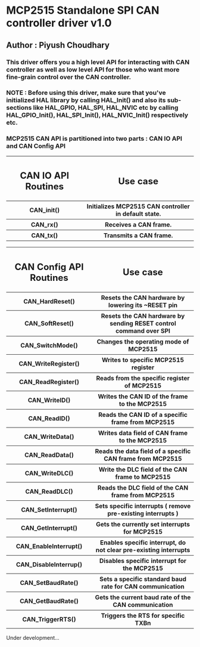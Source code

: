 <h1>MCP2515 Standalone SPI CAN controller driver v1.0</h1>
<h2> Author : Piyush Choudhary</h2>
<h3> This driver offers you a high level API for interacting with CAN controller as well as low level API for those who want more fine-grain control over the CAN controller. </h3>
<h3>NOTE : Before using this driver, make sure that you've initialized HAL library by calling HAL_Init() and also its sub-sections like HAL_GPIO, HAL_SPI, HAL_NVIC etc by calling HAL_GPIO_Init(), HAL_SPI_Init(), HAL_NVIC_Init() respectively etc.</h3>
<h3> MCP2515 CAN API is partitioned into two parts : CAN IO API and CAN Config API</h3>

<table>
    <tr>
        <th><h2>CAN IO API Routines</h2></th>
        <th><h2>Use case</h2></th>
    </tr>
    <tr>
        <th>CAN_init()</th>
        <th>Initializes MCP2515 CAN controller in default state.</th>
    </tr>
    <tr>
        <th>CAN_rx()</th>
        <th>Receives a CAN frame.</th>
    </tr>
    <tr>
        <th>CAN_tx()</th>
        <th>Transmits a CAN frame.</th>
    </tr>
</table>

<table>
    <tr>
        <th><h2>CAN Config API Routines</h2></th>
        <th><h2>Use case</h2></th>
    </tr>
    <tr>
        <th>CAN_HardReset()</th>
        <th>Resets the CAN hardware by lowering its ~RESET pin</th>
    </tr>
    <tr>
        <th>CAN_SoftReset()</th>
        <th>Resets the CAN hardware by sending RESET control command over SPI</th>
    </tr>
    <tr>
        <th>CAN_SwitchMode()</th>
        <th>Changes the operating mode of MCP2515</th>
    </tr>
    <tr>
        <th>CAN_WriteRegister()</th>
        <th>Writes to specific MCP2515 register</th>
    </tr>
    <tr>
        <th>CAN_ReadRegister()</th>
        <th>Reads from the specific register of MCP2515</th>
    </tr>
    <tr>
        <th>CAN_WriteID()</th>
        <th>Writes the CAN ID of the frame to the MCP2515</th>
    </tr>
    <tr>
        <th>CAN_ReadID()</th>
        <th>Reads the CAN ID of a specific frame from MCP2515</th>
    </tr>
    <tr>
        <th>CAN_WriteData()</th>
        <th>Writes data field of CAN frame to the MCP2515</th>
    </tr>
    <tr>
        <th>CAN_ReadData()</th>
        <th>Reads the data field of a specific CAN frame from MCP2515</th>
    </tr>
    <tr>
        <th>CAN_WriteDLC()</th>
        <th>Write the DLC field of the CAN frame to MCP2515</th>
    </tr>
    <tr>
        <th>CAN_ReadDLC()</th>
        <th>Reads the DLC field of the CAN frame from MCP2515</th>
    </tr>
    <tr>
        <th>CAN_SetInterrupt()</th>
        <th>Sets specific interrupts ( remove pre-existing interrupts )</th>
    </tr>
    <tr>
        <th>CAN_GetInterrupt()</th>
        <th>Gets the currently set interrupts for MCP2515</th>
    </tr>
    <tr>
        <th>CAN_EnableInterrupt()</th>
        <th>Enables specific interrupt, do not clear pre-existing interrupts</th>
    </tr>
    <tr>
        <th>CAN_DisableInterrup()</th>
        <th>Disables specific interrupt for the MCP2515</th>
    </tr>
    <tr>
        <th>CAN_SetBaudRate()</th>
        <th>Sets a specific standard baud rate for CAN communication</th>
    </tr>
    <tr>
        <th>CAN_GetBaudRate()</th>
        <th>Gets the current baud rate of the CAN communication</th>
    </tr>
     <tr>
        <th>CAN_TriggerRTS()</th>
        <th>Triggers the RTS for specific TXBn</th>
    </tr>
    
</table>

<p>Under development...</p>


